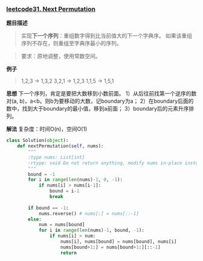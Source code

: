 ### [leetcode31. Next Permutation](https://leetcode.com/problems/next-permutation/description/)

**题目描述**
> 实现**下一个序列**：重组数字得到比当前值大的下一个字典序。
> 如果该重组序列不存在，则重组至字典序最小的序列。

> 要求：原地调整，使用常数空间。

**例子**
>1,2,3 → 1,3,2
3,2,1 → 1,2,3
1,1,5 → 1,5,1

**思想**
下一个序列，肯定是要把大数移到小数前面。
1）从后往前找第一个逆序的数对(a, b)，a<b。则b为要移动的大数，记boundary为a；
2）在boundary后面的数中，找到大于boundary的最小值，移到a前面；
3）boundary后的元素升序排列。

**解法**
复杂度：时间O(n)，空间O(1)
```python
class Solution(object):
    def nextPermutation(self, nums):
        """
        :type nums: List[int]
        :rtype: void Do not return anything, modify nums in-place instead.
        """
        bound = -1
        for i in range(len(nums)-1, 0, -1):
            if nums[i] > nums[i-1]:
                bound = i-1
                break
                
        if bound == -1:
            nums.reverse() # nums[:] = nums[::-1]
        else:
            num = nums[bound]
            for i in range(len(nums)-1, bound, -1):
                if nums[i] > num:
                    nums[i], nums[bound] = nums[bound], nums[i]
                    nums[bound+1:] = nums[bound+1:][::-1]
                    return
```